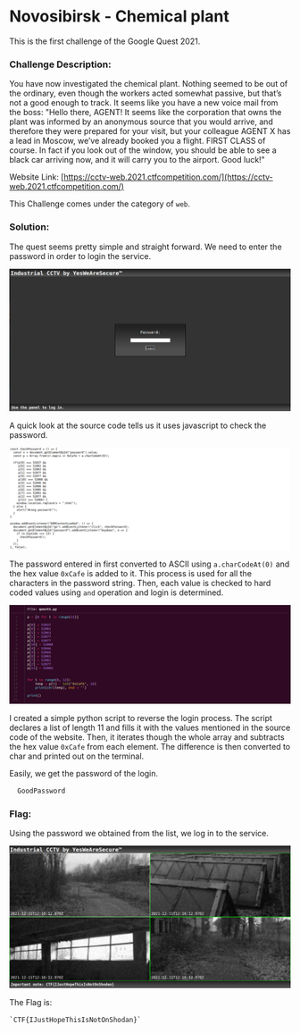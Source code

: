 #  Novosibirsk - Chemical plant 

This is the first challenge of the Google Quest 2021.

### Challenge Description:
  You have now investigated the chemical plant. Nothing seemed to be out of the ordinary, even though the workers acted somewhat passive,
  but that’s not a good enough to track. It seems like you have a new voice mail from the boss: "Hello there, AGENT! It seems like the
  corporation that owns the plant was informed by an anonymous source that you would arrive, and therefore they were prepared for your visit,
  but your colleague AGENT X has a lead in Moscow, we’ve already booked you a flight. FIRST CLASS of course. In fact if you look out of the
  window, you should be able to see a black car arriving now, and it will carry you to the airport.
  Good luck!"
  
  Website Link: [https://cctv-web.2021.ctfcompetition.com/](https://cctv-web.2021.ctfcompetition.com/)
  
  This Challenge comes under the category of `web`.
  
  
### Solution:
  The quest seems pretty simple and straight forward. We need to enter the password
  in order to login the service.
  
  ![Website](web.png)
  
  A quick look at the source code tells us it uses javascript to check the password.
  
  ![Source_Code](code1.png)
  
  The password entered in first converted to ASCII using `a.charCodeAt(0)` and the hex value `0xCafe` is added to it.
  This process is used for all the characters in the password string. Then, each value is checked to hard coded values 
  using `and` operation and login is determined.
  
  ![Script](Code2.png)
  
  I created a simple python script to reverse the login process. The script declares a list of length 11 and fills it with the values mentioned in the 
  source code of the website. Then, it iterates though the whole array and subtracts the hex value `0xCafe` from each element. The difference is then
  converted to char and printed out on the terminal.
  
  Easily, we get the password of the login.
  
  ```bash
    GoodPassword
  ```
  
### Flag:
  Using the password we obtained from the list, we log in to the service.
  
  ![Flag](Flag.png)
  
  The Flag is:
  
    `CTF{IJustHopeThisIsNotOnShodan}`
